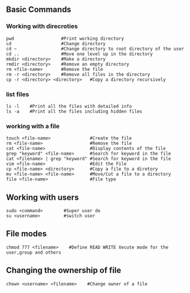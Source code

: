 ## Basic Commands

### Working with direcroties

    pwd                  #Print working directory
    cd                   #Change directory
    cd ~                 #Change directory to root directory of the user
    cd ..                #Move one level up in the directory
    mkdir <directory>    #Make a directory
    rmdir <directory>    #Remove an empty directory
    rm <file-name>       #Remove the file
    rm -r <directory>    #Remove all files in the directory
    cp -r <directory> <directory>   #Copy a directory recursively

### list files

    ls -l    #Print all the files with detailed info
    ls -a    #Print all the files including hidden files

### working with a file

    touch <file-name>               #Create the file
    rm <file-name>                  #Remove the file
    cat <file-name>                 #Display contents of the file
    grep "keyword" <file-name>      #Search for keyword in the file
    cat <filename> | grep "keyword" #Search for keyword in the file
    vim <file-name>                 #Edit the File
    cp <file-name> <directory>      #Copy a file to a diretory
    mv <file-name> <file-name>      #Move/Cut a file to a directory
    file <file-name>                #File type
    

## Working with users

    sudo <command>        #Super user do
    su <username>         #switch user

## File modes

    chmod 777 <filename>    #Define READ WRITE Xecute mode for the user,group and others

## Changing the ownership of file

    chown <username> <filename>    #Change owner of a file
    
